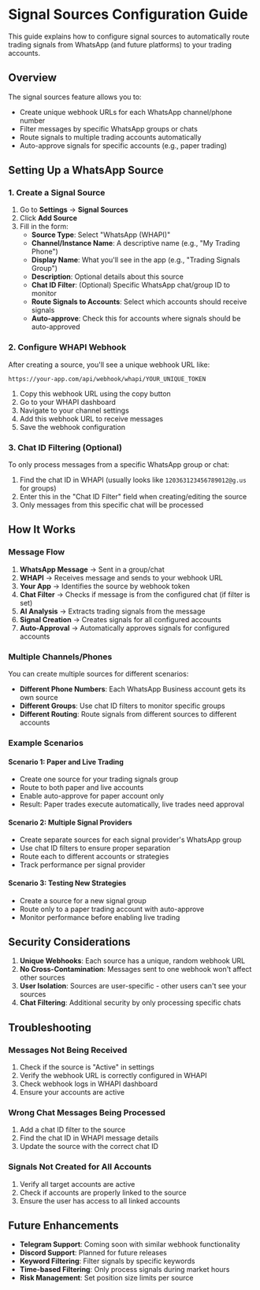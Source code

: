 # Signal Sources Configuration Guide

This guide explains how to configure signal sources to automatically route trading signals from WhatsApp (and future platforms) to your trading accounts.

## Overview

The signal sources feature allows you to:
- Create unique webhook URLs for each WhatsApp channel/phone number
- Filter messages by specific WhatsApp groups or chats
- Route signals to multiple trading accounts automatically
- Auto-approve signals for specific accounts (e.g., paper trading)

## Setting Up a WhatsApp Source

### 1. Create a Signal Source

1. Go to **Settings** → **Signal Sources**
2. Click **Add Source**
3. Fill in the form:
   - **Source Type**: Select "WhatsApp (WHAPI)"
   - **Channel/Instance Name**: A descriptive name (e.g., "My Trading Phone")
   - **Display Name**: What you'll see in the app (e.g., "Trading Signals Group")
   - **Description**: Optional details about this source
   - **Chat ID Filter**: (Optional) Specific WhatsApp chat/group ID to monitor
   - **Route Signals to Accounts**: Select which accounts should receive signals
   - **Auto-approve**: Check this for accounts where signals should be auto-approved

### 2. Configure WHAPI Webhook

After creating a source, you'll see a unique webhook URL like:
```
https://your-app.com/api/webhook/whapi/YOUR_UNIQUE_TOKEN
```

1. Copy this webhook URL using the copy button
2. Go to your WHAPI dashboard
3. Navigate to your channel settings
4. Add this webhook URL to receive messages
5. Save the webhook configuration

### 3. Chat ID Filtering (Optional)

To only process messages from a specific WhatsApp group or chat:

1. Find the chat ID in WHAPI (usually looks like `120363123456789012@g.us` for groups)
2. Enter this in the "Chat ID Filter" field when creating/editing the source
3. Only messages from this specific chat will be processed

## How It Works

### Message Flow

1. **WhatsApp Message** → Sent in a group/chat
2. **WHAPI** → Receives message and sends to your webhook URL
3. **Your App** → Identifies the source by webhook token
4. **Chat Filter** → Checks if message is from the configured chat (if filter is set)
5. **AI Analysis** → Extracts trading signals from the message
6. **Signal Creation** → Creates signals for all configured accounts
7. **Auto-Approval** → Automatically approves signals for configured accounts

### Multiple Channels/Phones

You can create multiple sources for different scenarios:

- **Different Phone Numbers**: Each WhatsApp Business account gets its own source
- **Different Groups**: Use chat ID filters to monitor specific groups
- **Different Routing**: Route signals from different sources to different accounts

### Example Scenarios

#### Scenario 1: Paper and Live Trading
- Create one source for your trading signals group
- Route to both paper and live accounts
- Enable auto-approve for paper account only
- Result: Paper trades execute automatically, live trades need approval

#### Scenario 2: Multiple Signal Providers
- Create separate sources for each signal provider's WhatsApp group
- Use chat ID filters to ensure proper separation
- Route each to different accounts or strategies
- Track performance per signal provider

#### Scenario 3: Testing New Strategies
- Create a source for a new signal group
- Route only to a paper trading account with auto-approve
- Monitor performance before enabling live trading

## Security Considerations

1. **Unique Webhooks**: Each source has a unique, random webhook URL
2. **No Cross-Contamination**: Messages sent to one webhook won't affect other sources
3. **User Isolation**: Sources are user-specific - other users can't see your sources
4. **Chat Filtering**: Additional security by only processing specific chats

## Troubleshooting

### Messages Not Being Received
1. Check if the source is "Active" in settings
2. Verify the webhook URL is correctly configured in WHAPI
3. Check webhook logs in WHAPI dashboard
4. Ensure your accounts are active

### Wrong Chat Messages Being Processed
1. Add a chat ID filter to the source
2. Find the chat ID in WHAPI message details
3. Update the source with the correct chat ID

### Signals Not Created for All Accounts
1. Verify all target accounts are active
2. Check if accounts are properly linked to the source
3. Ensure the user has access to all linked accounts

## Future Enhancements

- **Telegram Support**: Coming soon with similar webhook functionality
- **Discord Support**: Planned for future releases
- **Keyword Filtering**: Filter signals by specific keywords
- **Time-based Filtering**: Only process signals during market hours
- **Risk Management**: Set position size limits per source 